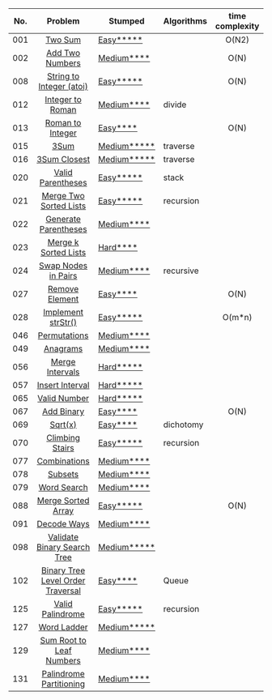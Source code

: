 | No. | Problem | Stumped | Algorithms | time complexity |
|---|:---------:|----------|----------|:----------:|
|001  | [Two Sum](https://leetcode.com/problems/two-sum/) | [Easy*****](https://github.com/jsonlog/leetcode/blob/master/Algorithms/src/main/java/com/jsonlog/algorithms/_001/Solution.java) ||O(N2)|
|002  | [Add Two Numbers](https://leetcode.com/problems/add-two-numbers/) | [Medium****](https://github.com/jsonlog/leetcode/blob/master/Algorithms/src/main/java/com/jsonlog/algorithms/_002/Solution.java) ||O(N)|
|008  | [String to Integer (atoi)](https://leetcode.com/problems/string-to-integer-atoi/) | [Easy*****](https://github.com/jsonlog/leetcode/blob/master/Algorithms/src/main/java/com/jsonlog/algorithms/_008/Solution.java) ||O(N)|
| 012 | [Integer to Roman](https://leetcode.com/problems/integer-to-roman) | [Medium****](https://github.com/jsonlog/leetcode/blob/master/Algorithms/src/main/java/com/jsonlog/algorithms/_012/Solution.java) |divide||
| 013 | [Roman to Integer](https://leetcode.com/problems/roman-to-integer) | [Easy****](https://github.com/jsonlog/leetcode/blob/master/Algorithms/src/main/java/com/jsonlog/algorithms/_013/Solution.java) ||O(N)|
|015  | [3Sum](https://leetcode.com/problems/3sum) | [Medium*****](https://github.com/jsonlog/leetcode/blob/master/Algorithms/src/main/java/com/jsonlog/algorithms/_015/Solution.java) |traverse||
|016  | [3Sum Closest](https://leetcode.com/problems/3sum-closest) | [Medium*****](https://github.com/jsonlog/leetcode/blob/master/Algorithms/src/main/java/com/jsonlog/algorithms/_016/Solution.java) |traverse||
|020  | [Valid Parentheses](https://leetcode.com/problems/valid-parentheses) | [Easy*****](https://github.com/jsonlog/leetcode/blob/master/Algorithms/src/main/java/com/jsonlog/algorithms/_020/Solution.java) |stack||
|021  | [Merge Two Sorted Lists](https://leetcode.com/problems/merge-two-sorted-lists) | [Easy*****](https://github.com/jsonlog/leetcode/blob/master/Algorithms/src/main/java/com/jsonlog/algorithms/_021/Solution.java) |recursion||
| 022 | [Generate Parentheses](https://leetcode.com/problems/generate-parentheses) | [Medium****](https://github.com/jsonlog/leetcode/blob/master/Algorithms/src/main/java/com/jsonlog/algorithms/_022/Solution.java) |||
| 023 | [Merge k Sorted Lists](https://leetcode.com/problems/merge-k-sorted-lists) | [Hard****](https://github.com/jsonlog/leetcode/blob/master/Algorithms/src/main/java/com/jsonlog/algorithms/_023/Solution.java) |||
| 024 | [Swap Nodes in Pairs](https://leetcode.com/problems/swap-nodes-in-pairs) | [Medium****](https://github.com/jsonlog/leetcode/blob/master/Algorithms/src/main/java/com/jsonlog/algorithms/_024/Solution.java) |recursive||
| 027 | [Remove Element](https://leetcode.com/problems/remove-element) | [Easy****](https://github.com/jsonlog/leetcode/blob/master/Algorithms/src/main/java/com/jsonlog/algorithms/_027/Solution.java) ||O(N)|
|028  | [Implement strStr()](https://leetcode.com/problems/implement-strstr) | [Easy*****](https://github.com/jsonlog/leetcode/blob/master/Algorithms/src/main/java/com/jsonlog/algorithms/_028/Solution.java) ||O(m*n)|
| 046 | [Permutations](https://leetcode.com/problems/permutations) | [Medium****](https://github.com/jsonlog/leetcode/blob/master/Algorithms/src/main/java/com/jsonlog/algorithms/_046/Solution.java) |||
| 049 | [Anagrams](https://leetcode.com/problems/group-anagrams) | [Medium****](https://github.com/jsonlog/leetcode/blob/master/Algorithms/src/main/java/com/jsonlog/algorithms/_049/Solution.java) |||
|056  | [Merge Intervals](https://leetcode.com/problems/merge-intervals) | [Hard*****](https://github.com/jsonlog/leetcode/blob/master/Algorithms/src/main/java/com/jsonlog/algorithms/_056/Solution.java) |||
|057  | [Insert Interval](https://leetcode.com/problems/insert-interval) | [Hard*****](https://github.com/jsonlog/leetcode/blob/master/Algorithms/src/main/java/com/jsonlog/algorithms/_057/Solution.java) |||
|065  | [Valid Number](https://leetcode.com/problems/valid-number) | [Hard*****](https://github.com/jsonlog/leetcode/blob/master/Algorithms/src/main/java/com/jsonlog/algorithms/_065/Solution.java) |||
| 067 | [Add Binary](https://leetcode.com/problems/add-binary) | [Easy****](https://github.com/jsonlog/leetcode/blob/master/Algorithms/src/main/java/com/jsonlog/algorithms/_067/Solution.java) ||O(N)|
| 069 | [Sqrt(x)](https://leetcode.com/problems/sqrtx) | [Easy****](https://github.com/jsonlog/leetcode/blob/master/Algorithms/src/main/java/com/jsonlog/algorithms/_069/Solution.java) |dichotomy||
|070  | [Climbing Stairs](https://leetcode.com/problems/climbing-stairs) | [Easy*****](https://github.com/jsonlog/leetcode/blob/master/Algorithms/src/main/java/com/jsonlog/algorithms/_070/Solution.java) |recursion||
| 077 | [Combinations](https://leetcode.com/problems/combinations) | [Medium****](https://github.com/jsonlog/leetcode/blob/master/Algorithms/src/main/java/com/jsonlog/algorithms/_077/Solution.java) |||
| 078 | [Subsets](https://leetcode.com/problems/subsets) | [Medium****](https://github.com/jsonlog/leetcode/blob/master/Algorithms/src/main/java/com/jsonlog/algorithms/_078/Solution.java) |||
| 079 | [Word Search](https://leetcode.com/problems/word-search) | [Medium****](https://github.com/jsonlog/leetcode/blob/master/Algorithms/src/main/java/com/jsonlog/algorithms/_079/Solution.java) |||
|088  | [Merge Sorted Array](https://leetcode.com/problems/merge-sorted-array) | [Easy*****](https://github.com/jsonlog/leetcode/blob/master/Algorithms/src/main/java/com/jsonlog/algorithms/_088/Solution.java) ||O(N)|
| 091 | [Decode Ways](https://leetcode.com/problems/decode-ways) | [Medium****](https://github.com/jsonlog/leetcode/blob/master/Algorithms/src/main/java/com/jsonlog/algorithms/_091/Solution.java) |||
|098  | [Validate Binary Search Tree](https://leetcode.com/problems/validate-binary-search-tree) | [Medium*****](https://github.com/jsonlog/leetcode/blob/master/Algorithms/src/main/java/com/jsonlog/algorithms/_098/Solution.java) |||
| 102 | [Binary Tree Level Order Traversal](https://leetcode.com/problems/binary-tree-level-order-traversal) | [Easy****](https://github.com/jsonlog/leetcode/blob/master/Algorithms/src/main/java/com/jsonlog/algorithms/_102/Solution.java) |Queue||
|125  | [Valid Palindrome](https://leetcode.com/problems/valid-palindrome) | [Easy*****](https://github.com/jsonlog/leetcode/blob/master/Algorithms/src/main/java/com/jsonlog/algorithms/_125/Solution.java) |recursion||
|127  | [Word Ladder](https://leetcode.com/problems/word-ladder) | [Medium*****](https://github.com/jsonlog/leetcode/blob/master/Algorithms/src/main/java/com/jsonlog/algorithms/_127/Solution.java) |||
| 129 | [Sum Root to Leaf Numbers](https://leetcode.com/problems/sum-root-to-leaf-numbers) | [Medium****](https://github.com/jsonlog/leetcode/blob/master/Algorithms/src/main/java/com/jsonlog/algorithms/_029/Solution.java) |||
| 131 | [Palindrome Partitioning](https://leetcode.com/problems/palindrome-partitioning) | [Medium****](https://github.com/jsonlog/leetcode/blob/master/Algorithms/src/main/java/com/jsonlog/algorithms/_131/Solution.java) |||

